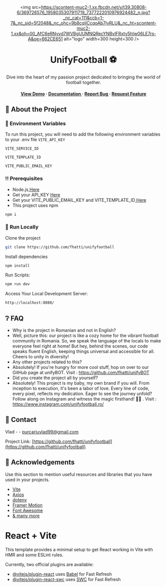 <div align='center'>

<img src=https://scontent-muc2-1.xx.fbcdn.net/v/t39.30808-6/369726576_1958035307911719_7377222010976924482_n.jpg?_nc_cat=111&ccb=1-7&_nc_sid=5f2048&_nc_ohc=9b8cqilCcqoAb7IyRLU&_nc_ht=scontent-muc2-1.xx&oh=00_AfC6eRNyvd7WVBgUUMNQRecYNBvlFRxtv5hIw06LE7rs-A&oe=662CE651 alt="logo" width=300 height=300 />

<h1>UnifyFootball ⚽️</h1>
<p>Dive into the heart of my passion project dedicated to bringing the world of football together.</p>

<h4> <a href=https://unifyfootball.netlify.app/>View Demo</a> <span> · </span> <a href="https://github.com/fhatti/unifyfootball/blob/master/README.md"> Documentation </a> <span> · </span> <a href="https://github.com/fhatti/unifyfootball/issues"> Report Bug </a> <span> · </span> <a href="https://github.com/fhatti/unifyfootball/issues"> Request Feature </a> </h4>


</div>

## :star2: About the Project

### :key: Environment Variables
To run this project, you will need to add the following environment variables to your .env file
`VITE_API_KEY`

`VITE_SERVICE_ID`

`VITE_TEMPLATE_ID`

`VITE_PUBLIC_EMAIL_KEY`


### :bangbang: Prerequisites

- Node.js<a href="https://nodejs.org/en"> Here</a>
- Get your API_KEY <a href="https://allsportsapi.com/"> Here</a>
- Get your VITE_PUBLIC_EMAIL_KEY and VITE_TEMPLATE_ID<a href="https://www.emailjs.com/"> Here</a>
- This project uses npm
```bash
npm i
```


### :running: Run Locally


Clone the project
```bash
git clone https://github.com/fhatti/unifyfootball
```
Install dependencies
```bash
npm install
```
Run Scripts:
```bash
npm run dev
```
Access Your Local Development Server:
```bash
http://localhost:8080/
```


## :grey_question: FAQ

- Why is the project in Romanian and not in English?
- Well, picture this: our project is like a cozy home for the vibrant football community in Romania. So, we speak the language of the locals to make everyone feel right at home! But hey, behind the scenes, our code speaks fluent English, keeping things universal and accessible for all. Cheers to unity in diversity!
- Any other projects related to this?
- Absolutely! If you're hungry for more cool stuff, hop on over to our GitHub page at unifyBOT. Visit : https://github.com/fhatti/unifyBOT
- Did you create the project all by yourself?
- Absolutely! This project is my baby, my own brand if you will. From inception to execution, it's been a labor of love. Every line of code, every pixel, reflects my dedication. Eager to see the journey unfold? Follow along on Instagram and witness the magic firsthand! 🚀✨ . Visit : https://www.instagram.com/unifyfootball.ro/


## :handshake: Contact

Vlad - - purcariuvlad99@gmail.com

Project Link: [https://github.com/fhatti/unifyfootball](https://github.com/fhatti/unifyfootball)

## :gem: Acknowledgements

Use this section to mention useful resources and libraries that you have used in your projects.

- [Vite](https://github.com/vitejs/vite)
- [Axios](https://github.com/axios/axios)
- [dotenv](https://github.com/motdotla/dotenv)
- [Framer Motion](https://github.com/framer/motion)
- [Font Awesome](https://fontawesome.com/)
- [ & many more]()
# React + Vite

This template provides a minimal setup to get React working in Vite with HMR and some ESLint rules.

Currently, two official plugins are available:

- [@vitejs/plugin-react](https://github.com/vitejs/vite-plugin-react/blob/main/packages/plugin-react/README.md) uses [Babel](https://babeljs.io/) for Fast Refresh
- [@vitejs/plugin-react-swc](https://github.com/vitejs/vite-plugin-react-swc) uses [SWC](https://swc.rs/) for Fast Refresh
  
